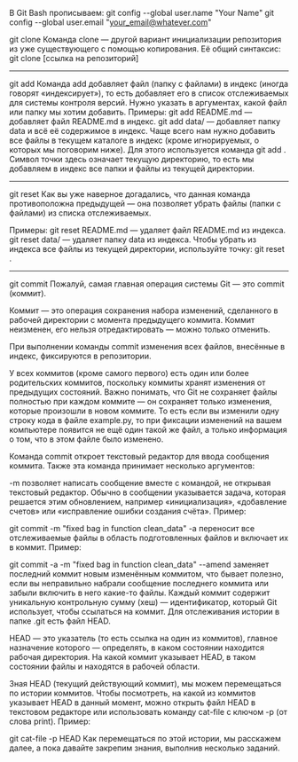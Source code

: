В Git Bash прописываем:
 git config --global user.name "Your Name"
 git config --global user.email "your_email@whatever.com"

 git clone
Команда clone — другой вариант инициализации репозитория из уже существующего с помощью копирования. Её общий синтаксис:
git clone [ссылка на репозиторий]
___

git add
Команда add добавляет файл (папку с файлами) в индекс (иногда говорят «индексирует»), то есть добавляет его в список отслеживаемых для системы контроля версий. Нужно указать в аргументах, какой файл или папку мы хотим добавить.
Примеры:
git add README.md — добавляет файл README.md в индекс.
git add data/ — добавляет папку data и всё её содержимое в индекс.
    Чаще всего нам нужно добавить все файлы в текущем каталоге в индекс (кроме игнорируемых, о которых мы поговорим ниже). Для этого используется команда
git add .
Символ точки здесь означает текущую директорию, то есть мы добавляем в индекс все папки и файлы из текущей директории.
___

git reset
Как вы уже наверное догадались, что данная команда противоположна предыдущей — она позволяет убрать файлы (папки с файлами) из списка отслеживаемых.

Примеры:
git reset README.md — удаляет файл README.md из индекса.
git reset data/ — удаляет папку data из индекса.
      Чтобы убрать из индекса все файлы из текущей директории, используйте точку:
git reset .
___

git commit
Пожалуй, самая главная операция системы Git — это commit (коммит).

Коммит — это операция сохранения набора изменений, сделанного в рабочей директории с момента предыдущего коммита. Коммит неизменен, его нельзя отредактировать — можно только отменить.

При выполнении команды commit изменения всех файлов, внесённые в индекс, фиксируются в репозитории.

У всех коммитов (кроме самого первого) есть один или более родительских коммитов, поскольку коммиты хранят изменения от предыдущих состояний. Важно понимать, что Git не сохраняет файлы полностью при каждом коммите — он сохраняет только изменения, которые произошли в новом коммите. То есть если вы изменили одну строку кода в файле example.py, то при фиксации изменений на вашем компьютере появится не ещё один такой же файл, а только информация о том, что в этом файле было изменено.

Команда commit откроет текстовый редактор для ввода сообщения коммита. Также эта команда принимает несколько аргументов:

-m позволяет написать сообщение вместе с командой, не открывая текстовый редактор.
Обычно в сообщении указывается задача, которая решается этим обновлением, например «инициализация», «добавление счетов» или «исправление ошибки создания счёта».
Пример:

git commit -m "fixed bag in function clean_data"
-a переносит все отслеживаемые файлы в область подготовленных файлов и включает их в коммит.
Пример:

git commit -a -m "fixed bag in function clean_data"
--amend заменяет последний коммит новым изменённым коммитом, что бывает полезно, если вы неправильно набрали сообщение последнего коммита или забыли включить в него какие-то файлы.
Каждый коммит содержит уникальную контрольную сумму (хеш) — идентификатор, который Git использует, чтобы ссылаться на коммит. Для отслеживания истории в папке .git есть файл HEAD.

HEAD — это указатель (то есть ссылка на один из коммитов), главное назначение которого — определять, в каком состоянии находится рабочая директория. На какой коммит указывает HEAD, в таком состоянии файлы и находятся в рабочей области.

Зная HEAD (текущий действующий коммит), мы можем перемещаться по истории коммитов.
Чтобы посмотреть, на какой из коммитов указывает HEAD в данный момент, можно открыть файл HEAD в текстовом редакторе или использовать команду cat-file с ключом -p (от слова print). Пример:

git cat-file -p HEAD
Как перемещаться по этой истории, мы расскажем далее, а пока давайте закрепим знания, выполнив несколько заданий.